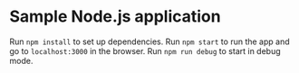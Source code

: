 # Sample Node.js application

Run `npm install` to set up dependencies.
Run `npm start` to run the app and go to `localhost:3000` in the browser.
Run `npm run debug` to start in debug mode.